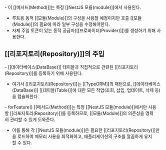 - 이 [[메서드(Method)]]는 특정 [[NestJS 모듈(module)]]에서 사용된다.
- 루트용 동적 [[모듈(Module)]]의 구성을 사용할 예정이지만 호출 [[모듈(Module)]]의 필요에 따라 일부 구성을 수정해야한다.  
- 자체 주입 토큰이 있는 동적 공급자([[프로바이더(Provider)]])를 생성하기 위해 사용한다.


## [[리포지토리(Repository)]]의 주입

- [[데이터베이스(DataBase)]] 테이블과 직접적으로 관련된 [[리포지토리(Repository)]]를 등록하기 위해 사용된다.
- 여기서 [[리포지토리(Repository)]]는 [[TypeORM]]의 패턴으로, [[데이터베이스(DataBase)]] [[테이블(Table)]]에 대한 모든 작업(조회, 삽입, 업데이트, 삭제 등)을 캡슐화한다.

- forFeature() [[메서드(Method)]]는 특정 [[NestJS 모듈(module)]]에서만 사용할 [[리포지토리(Repository)]]를 등록하므로, [[모듈(Module)]]의 의존성을 명확히 관리할 수 있게 도와준다.
- 이를 통해 각 [[NestJS 모듈(module)]]은 필요한 [[리포지토리(Repository)]]만을 로드하여 메모리 사용을 최적화하고, 애플리케이션의 구조를 깔끔하게 유지할 수 있다.